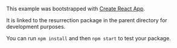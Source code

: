 This example was bootstrapped with [Create React App](https://github.com/facebook/create-react-app).

It is linked to the resurrection package in the parent directory for development purposes.

You can run `npm install` and then `npm start` to test your package.
